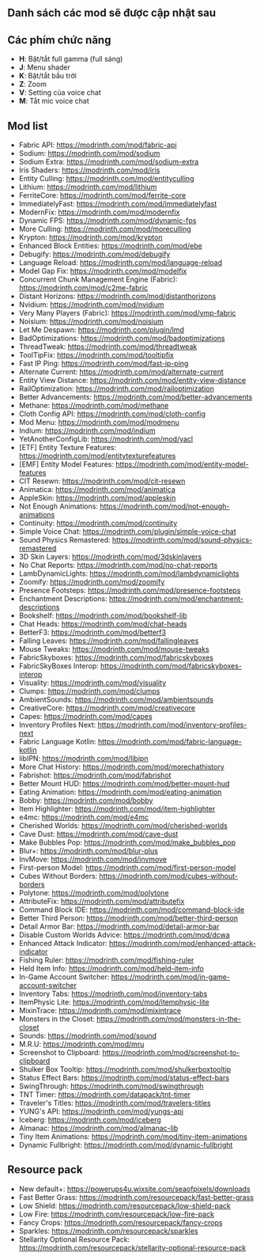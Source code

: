 ## Danh sách các mod sẽ được cập nhật sau

## Các phím chức năng
- **H**: Bật/tắt full gamma (full sáng)
- **J**: Menu shader
- **K**: Bật/tắt bầu trời
- **Z**: Zoom
- **V**: Setting của voice chat
- **M**: Tắt mic voice chat

## Mod list
- Fabric API: https://modrinth.com/mod/fabric-api
- Sodium: https://modrinth.com/mod/sodium
- Sodium Extra: https://modrinth.com/mod/sodium-extra
- Iris Shaders: https://modrinth.com/mod/iris
- Entity Culling: https://modrinth.com/mod/entityculling
- Lithium: https://modrinth.com/mod/lithium
- FerriteCore: https://modrinth.com/mod/ferrite-core
- ImmediatelyFast: https://modrinth.com/mod/immediatelyfast
- ModernFix: https://modrinth.com/mod/modernfix
- Dynamic FPS: https://modrinth.com/mod/dynamic-fps
- More Culling: https://modrinth.com/mod/moreculling
- Krypton: https://modrinth.com/mod/krypton
- Enhanced Block Entities: https://modrinth.com/mod/ebe
- Debugify: https://modrinth.com/mod/debugify
- Language Reload: https://modrinth.com/mod/language-reload
- Model Gap Fix: https://modrinth.com/mod/modelfix
- Concurrent Chunk Management Engine (Fabric): https://modrinth.com/mod/c2me-fabric
- Distant Horizons: https://modrinth.com/mod/distanthorizons
- Nvidium: https://modrinth.com/mod/nvidium
- Very Many Players (Fabric): https://modrinth.com/mod/vmp-fabric
- Noisium: https://modrinth.com/mod/noisium
- Let Me Despawn: https://modrinth.com/plugin/lmd
- BadOptimizations: https://modrinth.com/mod/badoptimizations
- ThreadTweak: https://modrinth.com/mod/threadtweak
- ToolTipFix: https://modrinth.com/mod/tooltipfix
- Fast IP Ping: https://modrinth.com/mod/fast-ip-ping
- Alternate Current: https://modrinth.com/mod/alternate-current
- Entity View Distance: https://modrinth.com/mod/entity-view-distance
- RailOptimization: https://modrinth.com/mod/railoptimization
- Better Advancements: https://modrinth.com/mod/better-advancements
- Methane: https://modrinth.com/mod/methane
- Cloth Config API: https://modrinth.com/mod/cloth-config
- Mod Menu: https://modrinth.com/mod/modmenu
- Indium: https://modrinth.com/mod/indium
- YetAnotherConfigLib: https://modrinth.com/mod/yacl
- [ETF] Entity Texture Features: https://modrinth.com/mod/entitytexturefeatures
- [EMF] Entity Model Features: https://modrinth.com/mod/entity-model-features
- CIT Resewn: https://modrinth.com/mod/cit-resewn
- Animatica: https://modrinth.com/mod/animatica
- AppleSkin: https://modrinth.com/mod/appleskin
- Not Enough Animations: https://modrinth.com/mod/not-enough-animations
- Continuity: https://modrinth.com/mod/continuity
- Simple Voice Chat: https://modrinth.com/plugin/simple-voice-chat
- Sound Physics Remastered: https://modrinth.com/mod/sound-physics-remastered
- 3D Skin Layers: https://modrinth.com/mod/3dskinlayers
- No Chat Reports: https://modrinth.com/mod/no-chat-reports
- LambDynamicLights: https://modrinth.com/mod/lambdynamiclights
- Zoomify: https://modrinth.com/mod/zoomify
- Presence Footsteps: https://modrinth.com/mod/presence-footsteps
- Enchantment Descriptions: https://modrinth.com/mod/enchantment-descriptions
- Bookshelf: https://modrinth.com/mod/bookshelf-lib
- Chat Heads: https://modrinth.com/mod/chat-heads
- BetterF3: https://modrinth.com/mod/betterf3
- Falling Leaves: https://modrinth.com/mod/fallingleaves
- Mouse Tweaks: https://modrinth.com/mod/mouse-tweaks
- FabricSkyboxes: https://modrinth.com/mod/fabricskyboxes
- FabricSkyBoxes Interop: https://modrinth.com/mod/fabricskyboxes-interop
- Visuality: https://modrinth.com/mod/visuality
- Clumps: https://modrinth.com/mod/clumps
- AmbientSounds: https://modrinth.com/mod/ambientsounds
- CreativeCore: https://modrinth.com/mod/creativecore
- Capes: https://modrinth.com/mod/capes
- Inventory Profiles Next: https://modrinth.com/mod/inventory-profiles-next
- Fabric Language Kotlin: https://modrinth.com/mod/fabric-language-kotlin
- libIPN: https://modrinth.com/mod/libipn
- More Chat History: https://modrinth.com/mod/morechathistory
- Fabrishot: https://modrinth.com/mod/fabrishot
- Better Mount HUD: https://modrinth.com/mod/better-mount-hud
- Eating Animation: https://modrinth.com/mod/eating-animation
- Bobby: https://modrinth.com/mod/bobby
- Item Highlighter: https://modrinth.com/mod/item-highlighter
- e4mc: https://modrinth.com/mod/e4mc
- Cherished Worlds: https://modrinth.com/mod/cherished-worlds
- Cave Dust: https://modrinth.com/mod/cave-dust
- Make Bubbles Pop: https://modrinth.com/mod/make_bubbles_pop
- Blur+: https://modrinth.com/mod/blur-plus
- InvMove: https://modrinth.com/mod/invmove
- First-person Model: https://modrinth.com/mod/first-person-model
- Cubes Without Borders: https://modrinth.com/mod/cubes-without-borders
- Polytone: https://modrinth.com/mod/polytone
- AttributeFix: https://modrinth.com/mod/attributefix
- Command Block IDE: https://modrinth.com/mod/command-block-ide
- Better Third Person: https://modrinth.com/mod/better-third-person
- Detail Armor Bar: https://modrinth.com/mod/detail-armor-bar
- Disable Custom Worlds Advice: https://modrinth.com/mod/dcwa
- Enhanced Attack Indicator: https://modrinth.com/mod/enhanced-attack-indicator
- Fishing Ruler: https://modrinth.com/mod/fishing-ruler
- Held Item Info: https://modrinth.com/mod/held-item-info
- In-Game Account Switcher: https://modrinth.com/mod/in-game-account-switcher
- Inventory Tabs: https://modrinth.com/mod/inventory-tabs
- ItemPhysic Lite: https://modrinth.com/mod/itemphysic-lite
- MixinTrace: https://modrinth.com/mod/mixintrace
- Monsters in the Closet: https://modrinth.com/mod/monsters-in-the-closet
- Sounds: https://modrinth.com/mod/sound
- M.R.U: https://modrinth.com/mod/mru
- Screenshot to Clipboard: https://modrinth.com/mod/screenshot-to-clipboard
- Shulker Box Tooltip: https://modrinth.com/mod/shulkerboxtooltip
- Status Effect Bars: https://modrinth.com/mod/status-effect-bars
- SwingThrough: https://modrinth.com/mod/swingthrough
- TNT Timer: https://modrinth.com/datapack/tnt-timer
- Traveler's Titles: https://modrinth.com/mod/travelers-titles
- YUNG's API: https://modrinth.com/mod/yungs-api
- Iceberg: https://modrinth.com/mod/iceberg
- Almanac: https://modrinth.com/mod/almanac-lib
- Tiny Item Animations: https://modrinth.com/mod/tiny-item-animations
- Dynamic Fullbright: https://modrinth.com/mod/dynamic-fullbright

## Resource pack
- New default+: https://powerups4u.wixsite.com/seaofpixels/downloads
- Fast Better Grass: https://modrinth.com/resourcepack/fast-better-grass
- Low Shield: https://modrinth.com/resourcepack/low-shield-pack
- Low Fire: https://modrinth.com/resourcepack/low-fire-pack
- Fancy Crops: https://modrinth.com/resourcepack/fancy-crops
- Sparkles: https://modrinth.com/resourcepack/sparkles
- Stellarity Optional Resource Pack: https://modrinth.com/resourcepack/stellarity-optional-resource-pack
